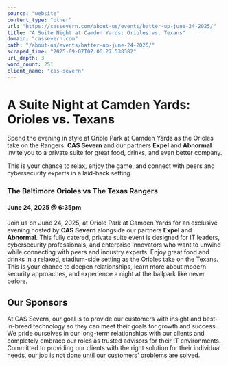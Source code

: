 ```yaml
---
source: "website"
content_type: "other"
url: "https://cassevern.com/about-us/events/batter-up-june-24-2025/"
title: "A Suite Night at Camden Yards: Orioles vs. Texans"
domain: "cassevern.com"
path: "/about-us/events/batter-up-june-24-2025/"
scraped_time: "2025-09-07T07:06:27.538382"
url_depth: 3
word_count: 251
client_name: "cas-severn"
---
```


# A Suite Night at Camden Yards: Orioles vs. Texans

Spend the evening in style at Oriole Park at Camden Yards as the Orioles take on the Rangers. **CAS Severn** and our partners **Expel** and **Abnormal** invite you to a private suite for great food, drinks, and even better company.

This is your chance to relax, enjoy the game, and connect with peers and cybersecurity experts in a laid-back setting.

### The Baltimore Orioles vs The Texas Rangers

#### June 24, 2025 @ 6:35pm

Join us on June 24, 2025, at Oriole Park at Camden Yards for an exclusive evening hosted by **CAS Severn** alongside our partners **Expel** and **Abnormal**. This fully catered, private suite event is designed for IT leaders, cybersecurity professionals, and enterprise innovators who want to unwind while connecting with peers and industry experts. Enjoy great food and drinks in a relaxed, stadium-side setting as the Orioles take on the Texans. This is your chance to deepen relationships, learn more about modern security approaches, and experience a night at the ballpark like never before.

## Our Sponsors

At CAS Severn, our goal is to provide our customers with insight and best-in-breed technology so they can meet their goals for growth and success. We pride ourselves in our long-term relationships with our clients and completely embrace our roles as trusted advisors for their IT environments. Committed to providing our clients with the right solution for their individual needs, our job is not done until our customers’ problems are solved.